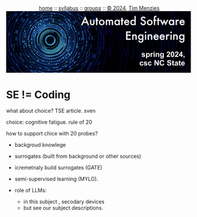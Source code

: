 <a name=top><br>
  <p align=center>&nbsp;<a href="/README.md#top">home</a> ::
  <a href="/docs/syllabus.md#top">syllabus</a> ::
  <a href="https://docs.google.com/spreadsheets/d/16yxmklx4zvmfAHE7QocOQZZ4v4UxD5ktJHWMJEjBcMI/edit#gid=0">groups</a> ::
  <a href="/LICENSE.md#top">&copy;&nbsp;2024</a>, <a href="http:/timm.fyi">Tim Menzies</a><br>
  <a href="/README.md#top"><img width=600  
     src="/etc/img/ase24.png"></a></p>

# SE != Coding 

what about choice? TSE article. sven

choice: cognitive fatigue. rule of 20

how to support chice with 20 probes?

- backgroud knowlege
- surrogates (built from background or other sources)
- icremetnaly build surrogates (GATE)
- semi-supervised learning (MYLO).

- role of LLMs:
   - in this subject , secodary devices
   - but see our subject descriptions.

